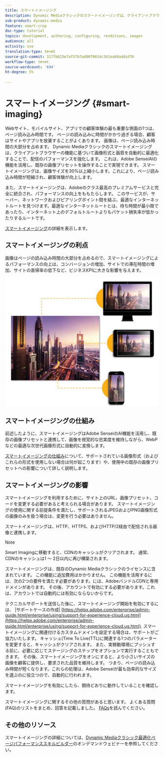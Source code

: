 ```yaml
---
title: スマートイメージング
description: Dynamic Mediaクラシックのスマートイメージングは、クライアントブラウザーの機能に基づいて画像形式と画質を自動的に最適化することで、配信のパフォーマンスを強化します。 これは、Adobe SenseiAIの機能を活用し、既存の画像プリセットを操作することで実現できます。 スマートイメージングの詳細と、ページの読み込みを高速化して顧客体験をより良くオファーする方法について説明します。
sub-product: dynamic-media
feature: smart-crop
doc-type: tutorial
topics: development, authoring, configuring, renditions, images
audience: all
activity: use
translation-type: tm+mt
source-git-commit: 317fb625e7af57b7ad0079014c341eab9adda376
workflow-type: tm+mt
source-wordcount: '694'
ht-degree: 5%

---
```



# スマートイメージング {#smart-imaging}

Webサイト、モバイルサイト、アプリでの顧客体験の最も重要な側面の1つは、ページ読み込み時間です。 ページの読み込みに時間がかかり過ぎる場合、顧客はサイトやアプリを放棄することがよくあります。 画像は、ページ読み込み時間の大部分を占めます。 Dynamic Mediaクラシックのスマートイメージングは、クライアントブラウザーの機能に基づいて画像形式と画質を自動的に最適化することで、配信のパフォーマンスを強化します。 これは、Adobe SenseiAIの機能を活用し、既存の画像プリセットを操作することで実現できます。 スマートイメージングは、画像サイズを30%以上縮小します。これにより、ページ読み込み時間が短縮され、顧客体験が向上します。

また、スマートイメージングは、Adobeのクラス最高のプレミアムサービスと完全に統合され、パフォーマンスの向上をももたらします。 このサービスが、サーバー、ネットワークおよびピアリングポイント間を結ぶ、最適なインターネットルートを見つけます。最適なインターネットルートとは、待ち時間が最小限であったり、インターネット上のデフォルトルートよりもパケット損失率が低かったりするルートです。

[スマートイメージング](https://docs.adobe.com/content/help/en/experience-manager-64/assets/dynamic/imaging-faq.html)の詳細を表示します。

## スマートイメージングの利点

画像はページの読み込み時間の大部分を占めるので、スマートイメージングによるパフォーマンスの向上は、コンバージョンの増加、サイトでの滞在時間の増加、サイトの直帰率の低下など、ビジネスKPIに大きな影響を与えます。

![画像](assets/smart-imaging/smart-imaging-1.png)

## スマートイメージングの仕組み

前述したように、スマートイメージングはAdobe SenseiのAI機能を活用し、既存の画像プリセットと連携して、画像を視覚的な忠実度を維持しながら、WebPなどの最適な次世代画像形式に自動的に変換します。

[スマートイメージングの仕組み](https://docs.adobe.com/content/help/en/experience-manager-64/assets/dynamic/imaging-faq.html#how-does-smart-imaging-work)について、サポートされている画像形式（およびこれらの形式を使用しない場合は何が起こります）や、使用中の既存の画像プリセットへの影響について詳しく説明します。

## スマートイメージングの影響

スマートイメージングを利用するために、サイト上のURL、画像プリセット、コードを変更する必要があると考えられる場合があります。 スマートイメージングの使用に関する前提条件を満たし、サポートされるJPEGおよびPNG画像形式の画像のみを扱う場合は、変更を行う必要はありません。

スマートイメージングは、HTTP、HTTPS、およびHTTP/2経由で配信される画像と連携します。

>[!NOTE]
>
>Smart Imagingに移動すると、CDNのキャッシュがクリアされます。 通常、CDNのキャッシュは1 ～ 2日以内に再び構築されます。

スマートイメージングは、既存のDynamic Mediaクラシックのライセンスに含まれています。 この機能に追加費用はかかりません。 この機能を活用するには、次の2つの要件を満たす必要があります。には、AdobeバンドルCDNと専用ドメインがあります。 その後、アカウントで有効にする必要があります。これは、アカウントでは自動的には有効にならないからです。

テクニカルサポートを送信した後に、スマートイメージング開始を有効にするには、 |サポートケースの作成| [https://helpx.adobe.com/enterprise/admin-guide.html/enterprise/using/support-for-experience-cloud.ug.html](https://helpx.adobe.com/enterprise/admin-guide.html/enterprise/using/support-for-experience-cloud.ug.html). スマートイメージングに関連付けるカスタムドメインを設定する場合は、サポートがご協力いたします。 キャッシュ(Time To Live(TTL)に関連する1つのパラメーターを変更すると、キャッシュがクリアされます。 また、実稼動環境にプッシュする前に、必要に応じてステージングのステップをオプションで実行することもできます。 その後、スマートイメージングをオンにすると、より小さいサイズの画像を顧客に提供し、要求された品質を維持します。 つまり、ページの読み込み時間が短くなります。これらの処理は、Adobe Senseiが最も効率的なサイズを選ぶのに役立つので、自動的に行われます。

スマートイメージングを有効にしたら、期待どおりに動作していることを確認します。

スマートイメージングに関するその他の質問があると思います。 よくある質問(FAQ)のリストをまとめ、回答を記載しました。 [FAQs](https://docs.adobe.com/content/help/en/experience-manager-64/assets/dynamic/imaging-faq.html)を読んでください。

## その他のリソース

スマートイメージングの詳細については、[Dynamic Mediaクラシック最適化ページパフォーマンススキルビルダー](https://seminars.adobeconnect.com/pzc1gw0cihpv)のオンデマンドウェビナーを参照してください。
